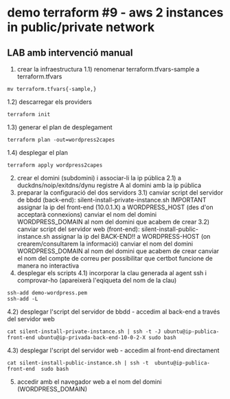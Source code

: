 # demo terraform #9 - aws 2 instances in public/private network  

## LAB amb intervenció manual

1) crear la infraestructura
1.1) renomenar terraform.tfvars-sample a terraform.tfvars
```
mv terraform.tfvars{-sample,}
```
1.2) descarregar els providers
```
terraform init
```
1.3) generar el plan de desplegament
```
terraform plan -out=wordpress2capes
```
1.4) desplegar el plan
```
terraform apply wordpress2capes
```

2) crear el domini (subdomini) i associar-li la ip pública
2.1) a duckdns/noip/exitdns/dynu 
registre A al domini amb la ip pública
3) preparar la configuració del dos servidors
3.1) canviar script del servidor de bbdd (back-end): silent-install-private-instance.sh
IMPORTANT
assignar la ip del front-end (10.0.1.X) a WORDPRESS_HOST (des d'on acceptarà connexions)
canviar el nom del domini WORDPRESS_DOMAIN al nom del domini que acabem de crear
3.2) canviar script del servidor web (front-end): silent-install-public-instance.sh
assignar la ip del BACK-END!! a WORDPRESS-HOST (on crearem/consultarem la informació)
canviar el nom del domini WORDPRESS_DOMAIN al nom del domini que acabem de crear
canviar el nom del compte de correu per possibilitar que certbot funcione de manera no interactiva
4) desplegar els scripts
4.1) incorporar la clau generada al agent ssh i comprovar-ho (apareixerà l'eqiqueta del nom de la clau)
```
ssh-add demo-wordpress.pem
ssh-add -L
```
4.2) desplegar l'script del servidor de bbdd - accedim al back-end a través del servidor web
```
cat silent-install-private-instance.sh | ssh -t -J ubuntu@ip-publica-front-end ubuntu@ip-privada-back-end-10-0-2-X sudo bash
```
4.3) desplegar l'script del servidor web - accedim al front-end directament
```
cat silent-install-public-instance.sh | ssh -t  ubuntu@ip-publica-front-end  sudo bash
```
5) accedir amb el navegador web a el nom del domini (WORDPRESS_DOMAIN)

